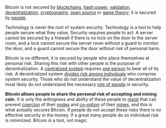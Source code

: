 Bitcoin is not secured by [blockchains](https://en.wikipedia.org/wiki/Blockchain), [hash power](Glossary#hash-power), [validation](Glossary#validation), [decentralization](Glossary#centralization), [cryptography](https://en.wikipedia.org/wiki/Cryptography), [open source](https://en.wikipedia.org/wiki/Free_and_open-source_software) or [game theory](https://en.wikipedia.org/wiki/Game_theory); it is secured by [people](Glossary#person).

Technology is never the root of system security. Technology is a tool to help people secure what they value. Security requires people to act. A server cannot be secured by a firewall if there is no lock on the door to the server room, and a lock cannot secure the server room without a guard to monitor the door, and a guard cannot secure the door without risk of personal harm.

Bitcoin is no different, it is secured by people who place themselves at personal risk. Sharing this risk with other people is the purpose of decentralization. A [centralized system](https://en.wikipedia.org/wiki/Liberty_Reserve) requires [one person](https://en.wikipedia.org/wiki/Ross_Ulbricht) to bear all of its risk. A decentralized system [divides risk among individuals](https://en.wikipedia.org/wiki/BitTorrent) who comprise system security. Those who do not understand the value of decentralization most likely do not understand the necessary [role of people](https://www.theatlantic.com/magazine/archive/2017/09/big-in-venezuela/534177/) in security.

**Bitcoin allows people to share the personal risk of accepting and mining coin.** It is only the willingness and ability of these people to [resist](Axiom-of-Resistance) that can prevent [coercion](Glossary#coercion) of their [nodes](Glossary#node) and [co-option](Glossary#co-option) of their [mines](Glossary#mine), and this is what actually secures Bitcoin. If people do not accept these risks there is no effective security in the money. If a great many people do so individual risk is minimized. Bitcoin is a tool, not magic.
